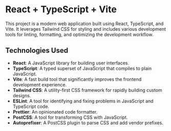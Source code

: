 # React + TypeScript + Vite

This project is a modern web application built using React, TypeScript, and Vite. It leverages Tailwind CSS for styling and includes various development tools for linting, formatting, and optimizing the development workflow.

## Technologies Used

- **React**: A JavaScript library for building user interfaces.
- **TypeScript**: A typed superset of JavaScript that compiles to plain JavaScript.
- **Vite**: A fast build tool that significantly improves the frontend development experience.
- **Tailwind CSS**: A utility-first CSS framework for rapidly building custom designs.
- **ESLint**: A tool for identifying and fixing problems in JavaScript and TypeScript code.
- **Prettier**: An opinionated code formatter.
- **PostCSS**: A tool for transforming CSS with JavaScript.
- **Autoprefixer**: A PostCSS plugin to parse CSS and add vendor prefixes.
